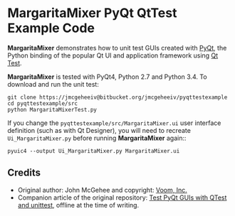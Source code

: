 # MargaritaMixer PyQt QtTest Example Code

**MargaritaMixer** demonstrates how to unit test GUIs created with [PyQt](https://doc.qt.io/qtforpython/), the
Python binding of the popular Qt UI and application framework using
[Qt Test](https://doc.qt.io/qt-5/qttest-index.html).

**MargaritaMixer** is tested with PyQt4, Python 2.7 and Python 3.4. To download and run the unit test:

```
git clone https://jmcgeheeiv@bitbucket.org/jmcgeheeiv/pyqttestexample
cd pyqttestexample/src
python MargaritaMixerTest.py
```

If you change the `pyqttestexample/src/MargaritaMixer.ui` user interface 
definition (such as with Qt Designer), you will need to recreate 
`Ui_MargaritaMixer.py` before running **MargaritaMixer** again::

```
pyuic4 --output Ui_MargaritaMixer.py MargaritaMixer.ui
```

## Credits
* Original author: John McGehee and copyright: [Voom, Inc.](http://www.voom.net)
* Companion article of the original repository: [Test PyQt GUIs with QTest and unittest](http://johnnado.com/pyqt-qtest-example), offline at the time of writing.